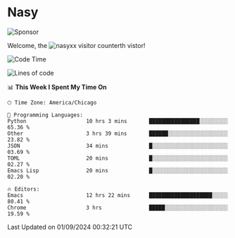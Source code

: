# Nasy

<!--
<p align="center">
<img height="200" src="https://github-readme-stats.vercel.app/api?username=nasyxx&count_private=true&show_icons=true&theme=dracula&include_all_commits=true"/>
<img height="200" src="https://github-readme-stats.vercel.app/api/top-langs/?username=nasyxx&theme=dracula&hide=html,jupyter+notebook&count_private=true&show_icons=true"/>
</p>

  
----------------
-->

![Sponsor](https://img.shields.io/static/v1.svg?label=Sponsor&message=%E2%9D%A4&logo=GitHub&style=flat&color=pink)
 
Welcome, the ![nasyxx visitor counter](https://count.getloli.com/get/@nasyxx?theme=rule34)th vistor!
 
<!--START_SECTION:waka-->
![Code Time](http://img.shields.io/badge/Code%20Time-4%2C615%20hrs%2033%20mins-blue)

![Lines of code](https://img.shields.io/badge/From%20Hello%20World%20I%27ve%20Written-154.6%20thousand%20lines%20of%20code-blue)

📊 **This Week I Spent My Time On** 

```text
🕑︎ Time Zone: America/Chicago

💬 Programming Languages: 
Python                   10 hrs 3 mins       ████████████████░░░░░░░░░   65.36 % 
Other                    3 hrs 39 mins       ██████░░░░░░░░░░░░░░░░░░░   23.82 % 
JSON                     34 mins             █░░░░░░░░░░░░░░░░░░░░░░░░   03.69 % 
TOML                     20 mins             █░░░░░░░░░░░░░░░░░░░░░░░░   02.27 % 
Emacs Lisp               20 mins             █░░░░░░░░░░░░░░░░░░░░░░░░   02.20 % 

🔥 Editors: 
Emacs                    12 hrs 22 mins      ████████████████████░░░░░   80.41 % 
Chrome                   3 hrs               █████░░░░░░░░░░░░░░░░░░░░   19.59 % 
```


 Last Updated on 01/09/2024 00:32:21 UTC
<!--END_SECTION:waka-->

<!-- ![visitors](https://visitor-badge.laobi.icu/badge?page_id=nasyxx.nasyxx) -->
